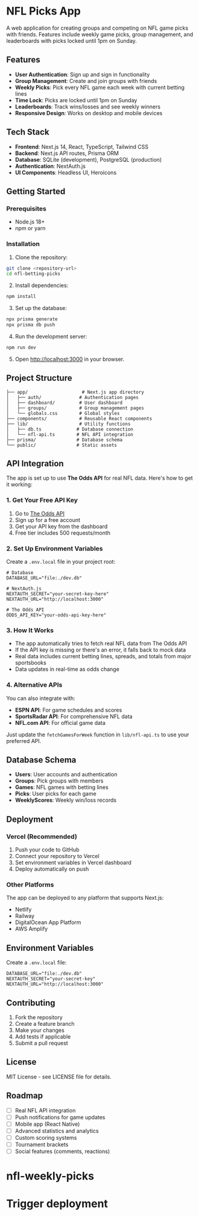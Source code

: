 # NFL Picks App

A web application for creating groups and competing on NFL game picks with friends. Features include weekly game picks, group management, and leaderboards with picks locked until 1pm on Sunday.

## Features

- **User Authentication**: Sign up and sign in functionality
- **Group Management**: Create and join groups with friends
- **Weekly Picks**: Pick every NFL game each week with current betting lines
- **Time Lock**: Picks are locked until 1pm on Sunday
- **Leaderboards**: Track wins/losses and see weekly winners
- **Responsive Design**: Works on desktop and mobile devices

## Tech Stack

- **Frontend**: Next.js 14, React, TypeScript, Tailwind CSS
- **Backend**: Next.js API routes, Prisma ORM
- **Database**: SQLite (development), PostgreSQL (production)
- **Authentication**: NextAuth.js
- **UI Components**: Headless UI, Heroicons

## Getting Started

### Prerequisites

- Node.js 18+ 
- npm or yarn

### Installation

1. Clone the repository:
```bash
git clone <repository-url>
cd nfl-betting-picks
```

2. Install dependencies:
```bash
npm install
```

3. Set up the database:
```bash
npx prisma generate
npx prisma db push
```

4. Run the development server:
```bash
npm run dev
```

5. Open [http://localhost:3000](http://localhost:3000) in your browser.

## Project Structure

```
├── app/                    # Next.js app directory
│   ├── auth/              # Authentication pages
│   ├── dashboard/         # User dashboard
│   ├── groups/            # Group management pages
│   └── globals.css        # Global styles
├── components/            # Reusable React components
├── lib/                   # Utility functions
│   ├── db.ts             # Database connection
│   └── nfl-api.ts        # NFL API integration
├── prisma/               # Database schema
└── public/               # Static assets
```

## API Integration

The app is set up to use **The Odds API** for real NFL data. Here's how to get it working:

### 1. Get Your Free API Key

1. Go to [The Odds API](https://the-odds-api.com/)
2. Sign up for a free account
3. Get your API key from the dashboard
4. Free tier includes 500 requests/month

### 2. Set Up Environment Variables

Create a `.env.local` file in your project root:

```env
# Database
DATABASE_URL="file:./dev.db"

# NextAuth.js
NEXTAUTH_SECRET="your-secret-key-here"
NEXTAUTH_URL="http://localhost:3000"

# The Odds API
ODDS_API_KEY="your-odds-api-key-here"
```

### 3. How It Works

- The app automatically tries to fetch real NFL data from The Odds API
- If the API key is missing or there's an error, it falls back to mock data
- Real data includes current betting lines, spreads, and totals from major sportsbooks
- Data updates in real-time as odds change

### 4. Alternative APIs

You can also integrate with:
- **ESPN API**: For game schedules and scores
- **SportsRadar API**: For comprehensive NFL data
- **NFL.com API**: For official game data

Just update the `fetchGamesForWeek` function in `lib/nfl-api.ts` to use your preferred API.

## Database Schema

- **Users**: User accounts and authentication
- **Groups**: Pick groups with members
- **Games**: NFL games with betting lines
- **Picks**: User picks for each game
- **WeeklyScores**: Weekly win/loss records

## Deployment

### Vercel (Recommended)

1. Push your code to GitHub
2. Connect your repository to Vercel
3. Set environment variables in Vercel dashboard
4. Deploy automatically on push

### Other Platforms

The app can be deployed to any platform that supports Next.js:
- Netlify
- Railway
- DigitalOcean App Platform
- AWS Amplify

## Environment Variables

Create a `.env.local` file:

```env
DATABASE_URL="file:./dev.db"
NEXTAUTH_SECRET="your-secret-key"
NEXTAUTH_URL="http://localhost:3000"
```

## Contributing

1. Fork the repository
2. Create a feature branch
3. Make your changes
4. Add tests if applicable
5. Submit a pull request

## License

MIT License - see LICENSE file for details.

## Roadmap

- [ ] Real NFL API integration
- [ ] Push notifications for game updates
- [ ] Mobile app (React Native)
- [ ] Advanced statistics and analytics
- [ ] Custom scoring systems
- [ ] Tournament brackets
- [ ] Social features (comments, reactions)
# nfl-weekly-picks
# Trigger deployment
